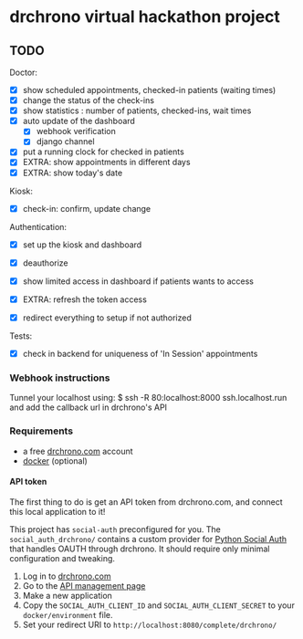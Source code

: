 # drchrono virtual hackathon project 

## TODO
Doctor:
- [x] show scheduled appointments, checked-in patients (waiting times)
- [x] change the status of the check-ins
- [x] show statistics : number of patients, checked-ins, wait times
- [x] auto update of the dashboard
     - [x] webhook verification
     - [x] django channel
- [x] put a running clock for checked in patients
- [x] EXTRA: show appointments in different days
- [x] EXTRA: show today's date

Kiosk:
- [x] check-in: confirm, update change

Authentication:
- [x] set up the kiosk and dashboard
- [x] deauthorize 
- [x] show limited access in dashboard if patients wants to access
- [x] EXTRA: refresh the token access
- [x] redirect everything to setup if not authorized


Tests:
- [x] check in backend for uniqueness of 'In Session' appointments

### Webhook instructions
Tunnel your localhost using: 
$ ssh -R 80:localhost:8000 ssh.localhost.run
and add the callback url in drchrono's API

### Requirements
- a free [drchrono.com](https://www.drchrono.com/sign-up/) account
- [docker](https://www.docker.com/community-edition) (optional)


#### API token 
The first thing to do is get an API token from drchrono.com, and connect this local application to it!

This project has `social-auth` preconfigured for you. The `social_auth_drchrono/` contains a custom provider for
[Python Social Auth](http://python-social-auth.readthedocs.io/en/latest/) that handles OAUTH through drchrono. It should
 require only minimal configuration and tweaking. 

1) Log in to [drchrono.com](https://www.drchrono.com)
2) Go to the [API management page](https://app.drchrono.com/api-management/)
3) Make a new application
4) Copy the `SOCIAL_AUTH_CLIENT_ID` and `SOCIAL_AUTH_CLIENT_SECRET` to your `docker/environment` file.
5) Set your redirect URI to `http://localhost:8080/complete/drchrono/`

